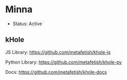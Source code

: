 # Minna

* Status: Active

## kHole

JS Library: https://github.com/metafetish/khole-js

Python Library: https://github.com/metafetish/khole-py

Docs: https://github.com/metafetish/khole-docs

